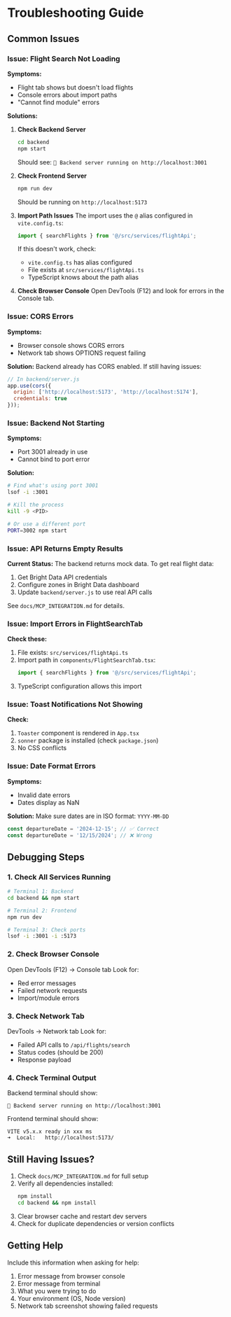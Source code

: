 # Troubleshooting Guide

## Common Issues

### Issue: Flight Search Not Loading

**Symptoms:**
- Flight tab shows but doesn't load flights
- Console errors about import paths
- "Cannot find module" errors

**Solutions:**

1. **Check Backend Server**
   ```bash
   cd backend
   npm start
   ```
   Should see: `🚀 Backend server running on http://localhost:3001`

2. **Check Frontend Server**
   ```bash
   npm run dev
   ```
   Should be running on `http://localhost:5173`

3. **Import Path Issues**
   The import uses the `@` alias configured in `vite.config.ts`:
   ```typescript
   import { searchFlights } from '@/src/services/flightApi';
   ```
   
   If this doesn't work, check:
   - `vite.config.ts` has alias configured
   - File exists at `src/services/flightApi.ts`
   - TypeScript knows about the path alias

4. **Check Browser Console**
   Open DevTools (F12) and look for errors in the Console tab.

### Issue: CORS Errors

**Symptoms:**
- Browser console shows CORS errors
- Network tab shows OPTIONS request failing

**Solution:**
Backend already has CORS enabled. If still having issues:

```javascript
// In backend/server.js
app.use(cors({
  origin: ['http://localhost:5173', 'http://localhost:5174'],
  credentials: true
}));
```

### Issue: Backend Not Starting

**Symptoms:**
- Port 3001 already in use
- Cannot bind to port error

**Solution:**
```bash
# Find what's using port 3001
lsof -i :3001

# Kill the process
kill -9 <PID>

# Or use a different port
PORT=3002 npm start
```

### Issue: API Returns Empty Results

**Current Status:** The backend returns mock data. To get real flight data:

1. Get Bright Data API credentials
2. Configure zones in Bright Data dashboard
3. Update `backend/server.js` to use real API calls

See `docs/MCP_INTEGRATION.md` for details.

### Issue: Import Errors in FlightSearchTab

**Check these:**

1. File exists: `src/services/flightApi.ts`
2. Import path in `components/FlightSearchTab.tsx`:
   ```typescript
   import { searchFlights } from '@/src/services/flightApi';
   ```
3. TypeScript configuration allows this import

### Issue: Toast Notifications Not Showing

**Check:**

1. `Toaster` component is rendered in `App.tsx`
2. `sonner` package is installed (check `package.json`)
3. No CSS conflicts

### Issue: Date Format Errors

**Symptoms:**
- Invalid date errors
- Dates display as NaN

**Solution:**
Make sure dates are in ISO format: `YYYY-MM-DD`

```typescript
const departureDate = '2024-12-15'; // ✅ Correct
const departureDate = '12/15/2024'; // ❌ Wrong
```

## Debugging Steps

### 1. Check All Services Running

```bash
# Terminal 1: Backend
cd backend && npm start

# Terminal 2: Frontend
npm run dev

# Terminal 3: Check ports
lsof -i :3001 -i :5173
```

### 2. Check Browser Console

Open DevTools (F12) → Console tab
Look for:
- Red error messages
- Failed network requests
- Import/module errors

### 3. Check Network Tab

DevTools → Network tab
Look for:
- Failed API calls to `/api/flights/search`
- Status codes (should be 200)
- Response payload

### 4. Check Terminal Output

Backend terminal should show:
```
🚀 Backend server running on http://localhost:3001
```

Frontend terminal should show:
```
VITE v5.x.x ready in xxx ms
➜  Local:   http://localhost:5173/
```

## Still Having Issues?

1. Check `docs/MCP_INTEGRATION.md` for full setup
2. Verify all dependencies installed:
   ```bash
   npm install
   cd backend && npm install
   ```
3. Clear browser cache and restart dev servers
4. Check for duplicate dependencies or version conflicts

## Getting Help

Include this information when asking for help:

1. Error message from browser console
2. Error message from terminal
3. What you were trying to do
4. Your environment (OS, Node version)
5. Network tab screenshot showing failed requests

